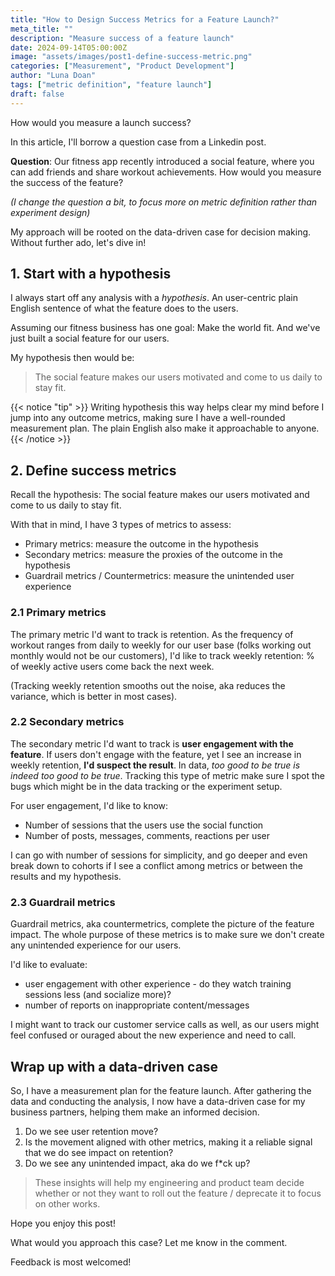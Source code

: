 ```yaml
---
title: "How to Design Success Metrics for a Feature Launch?"
meta_title: ""
description: "Measure success of a feature launch"
date: 2024-09-14T05:00:00Z
image: "assets/images/post1-define-success-metric.png"
categories: ["Measurement", "Product Development"]
author: "Luna Doan"
tags: ["metric definition", "feature launch"]
draft: false
---
```


How would you measure a launch success?

In this article, I'll borrow a question case from a Linkedin post.

**Question**: Our fitness app recently introduced a social feature, where you can add friends and share workout achievements. How would you measure the success of the feature? 

*(I change the question a bit, to focus more on metric definition rather than experiment design)*

My approach will be rooted on the data-driven case for decision making. Without further ado, let's dive in!

## 1. Start with a hypothesis
I always start off any analysis with a *hypothesis*. An user-centric plain English sentence of what the feature does to the users.

Assuming our fitness business has one goal: Make the world fit. And we've just built a social feature for our users.

My hypothesis then would be:

> The social feature makes our users motivated and come to us daily to stay fit.

{{< notice "tip" >}}
Writing hypothesis this way helps clear my mind before I jump into any outcome metrics, making sure I have a well-rounded measurement plan. The plain English also make it approachable to anyone.
{{< /notice >}}

## 2. Define success metrics
Recall the hypothesis:
The social feature makes our users motivated and come to us daily to stay fit.

With that in mind, I have 3 types of metrics to assess:
- Primary metrics: measure the outcome in the hypothesis
- Secondary metrics: measure the proxies of the outcome in the hypothesis
- Guardrail metrics / Countermetrics: measure the unintended user experience

### 2.1 Primary metrics
The primary metric I'd want to track is retention. As the frequency of workout ranges from daily to weekly for our user base (folks working out monthly would not be our customers), I'd like to track weekly retention: % of weekly active users come back the next week.

(Tracking weekly retention smooths out the noise, aka reduces the variance, which is better in most cases).

### 2.2 Secondary metrics
The secondary metric I'd want to track is **user engagement with the feature**. If users don't engage with the feature, yet I see an increase in weekly retention, **I'd suspect the result**. In data, *too good to be true is indeed too good to be true*. Tracking this type of metric make sure I spot the bugs which might be in the data tracking or the experiment setup.

For user engagement, I'd like to know:
- Number of sessions that the users use the social function
- Number of posts, messages, comments, reactions per user

I can go with number of sessions for simplicity, and go deeper and even break down to cohorts if I see a conflict among metrics or between the results and my hypothesis.

### 2.3 Guardrail metrics
Guardrail metrics, aka countermetrics, complete the picture of the feature impact. The whole purpose of these metrics is to make sure we don't create any unintended experience for our users. 

I'd like to evaluate:
- user engagement with other experience - do they watch training sessions less (and socialize more)?
- number of reports on inappropriate content/messages

I might want to track our customer service calls as well, as our users might feel confused or ouraged about the new experience and need to call.

## Wrap up with a data-driven case
So, I have a measurement plan for the feature launch. After gathering the data and conducting the analysis, I now have a data-driven case for my business partners, helping them make an informed decision.

1) Do we see user retention move?
2) Is the movement aligned with other metrics, making it a reliable signal that we do see impact on retention?
3) Do we see any unintended impact, aka do we f*ck up?

> These insights will help my engineering and product team decide whether or not they want to roll out the feature / deprecate it to focus on other works.

Hope you enjoy this post! 

What would you approach this case? Let me know in the comment.

Feedback is most welcomed!

